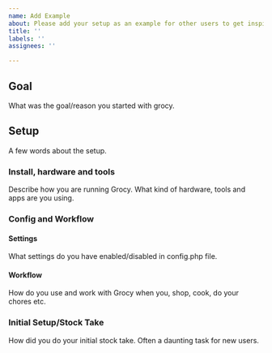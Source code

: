 ```yaml
---
name: Add Example
about: Please add your setup as an example for other users to get inspired.
title: ''
labels: ''
assignees: ''

---
```


## Goal
What was the goal/reason you started with grocy.

## Setup

A few words about the setup.

### Install, hardware and tools
Describe how you are running Grocy. What kind of hardware, tools and apps are you using.

### Config and Workflow

#### Settings
What settings do you have enabled/disabled in config.php file.

#### Workflow
How do you use and work with Grocy when you, shop, cook, do your chores etc.

### Initial Setup/Stock Take
How did you do your initial stock take. Often a daunting task for new users.